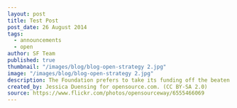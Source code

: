 ```yaml
---
layout: post
title: Test Post
post_date: 26 August 2014
tags: 
  - announcements
  - open
author: SF Team
published: true
thumbnail: "/images/blog/blog-open-strategy 2.jpg"
image: "/images/blog/blog-open-strategy 2.jpg"
description: The Foundation prefers to take its funding off the beaten track so to speak. We look for individuals and ideas that are not yet accepted in the mainstream, that challenge the status quo and bring a different perspective to addressing social challenges. We look for individuals and ideas that are...
created_by: Jessica Duensing for opensource.com. (CC BY-SA 2.0)
source: https://www.flickr.com/photos/opensourceway/6555466069
---
```

